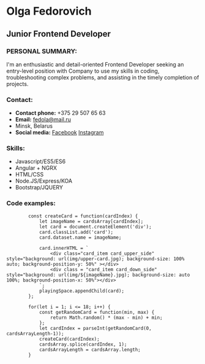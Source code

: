 # Olga Fedorovich
## Junior Frontend Developer

### PERSONAL SUMMARY: 
I'm an enthusiastic and detail-oriented Frontend Developer seeking an entry-level position with Company to use my skills in coding, troubleshooting complex problems, and assisting in the timely completion of projects.

### Contact:
* **Contact phone:** +375 29 507 65 63
* **Email:** fedola@mail.ru
* Minsk, Belarus
* **Social media:**
[Facebook](https://www.facebook.com/profile.php?id=1837378495)
[Instagram](https://www.instagram.com/fedorovich_olya/)

### Skills:
* Javascript/ES5/ES6
* Angular + NGRX
* HTML/CSS
* Node.JS/Express/KOA
* Bootstrap/JQUERY

### Code examples:
```
        const createCard = function(cardIndex) {
            let imageName = cardsArray[cardIndex];
            let card = document.createElement('div');
            card.classList.add('card');
            card.dataset.name = imageName;

            card.innerHTML = `
                <div class="card_item card_upper_side" style="background: url(img/upper-card.jpg); background-size: 100% auto; background-position-y: 50%" ></div>
                <div class = "card_item card_down_side" style="background: url(img/${imageName}.jpg); background-size: auto 100%; background-position-x: 50%"></div>
            `;
            playingSpace.appendChild(card);
        };

        for(let i = 1; i <= 18; i++) {
            const getRandomCard = function(min, max) {
                return Math.random() * (max - min) + min;
            };
            let cardIndex = parseInt(getRandomCard(0, cardsArrayLength-1));
            createCard(cardIndex);
            cardsArray.splice(cardIndex, 1);
            cardsArrayLength = cardsArray.length;
        }
```